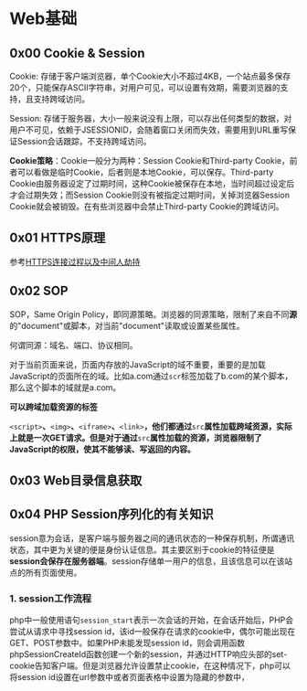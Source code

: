# Web基础

## 0x00 Cookie & Session

Cookie: 存储于客户端浏览器，单个Cookie大小不超过4KB，一个站点最多保存20个，只能保存ASCII字符串，对用户可见，可以设置有效期，需要浏览器的支持，且支持跨域访问。

Session: 存储于服务器，大小一般来说没有上限，可以存出任何类型的数据，对用户不可见，依赖于JSESSIONID，会随着窗口关闭而失效，需要用到URL重写保证Session会话跟踪，不支持跨域访问。

**Cookie策略**：Cookie一般分为两种：Session Cookie和Third-party Cookie，前者可以看做是临时Cookie，后者则是本地Cookie，可以保存。Third-party Cookie由服务器设定了过期时间，这种Cookie被保存在本地，当时间超过设定后才会过期失效；而Session Cookie则没有被指定过期时间，关掉浏览器Session Cookie就会被销毁。在有些浏览器中会禁止Third-party Cookie的跨域访问。

## 0x01 HTTPS原理

参考[HTTPS连接过程以及中间人劫持](https://blog.csdn.net/hbdatouerzi/article/details/71440206)

## 0x02 SOP

SOP，Same Origin Policy，即同源策略。浏览器的同源策略，限制了来自不同**源**的"document"或脚本，对当前"document"读取或设置某些属性。

何谓同源：域名、端口、协议相同。

对于当前页面来说，页面内存放的JavaScript的域不重要，重要的是加载JavaScript的页面所在的域。比如a.com通过`scr`标签加载了b.com的某个脚本，那么这个脚本的域就是a.com。

**可以跨域加载资源的标签**

`<script>`**、**`<img>`**、**`<iframe>`**、**`<link>`**，他们都通过**`src`**属性加载跨域资源，实际上就是一次GET请求。但是对于通过**`src`**属性加载的资源，浏览器限制了JavaScript的权限，使其不能够读、写返回的内容。**

## 0x03 Web目录信息获取

## 0x04 PHP Session序列化的有关知识

session意为会话，是客户端与服务器之间的通讯状态的一种保存机制，所谓通讯状态，其中更为关键的便是身份认证信息。其主要区别于cookie的特征便是**session会保存在服务器端**。session存储单一用户的信息，且该信息可以在该站点的所有页面使用。

### 1. session工作流程

php中一般使用语句`session_start`表示一次会话的开始，在会话开始后，PHP会尝试从请求中寻找session id，该id一般保存在请求的cookie中，偶尔可能出现在GET、POST参数中。如果PHP未能发现session id，则会调用函数phpSessionCreateId函数创建一个新的session，并通过HTTP响应头部的set-cookie告知客户端。但是浏览器允许设置禁止cookie，在这种情况下，php可以将session id设置在url参数中或者页面表格中设置为隐藏的参数中，

